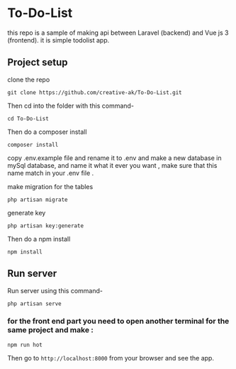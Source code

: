 # To-Do-List
this repo is a sample of making api between Laravel (backend) and Vue js 3 (frontend).
it is simple todolist app.

## Project setup

clone the repo 
```
git clone https://github.com/creative-ak/To-Do-List.git
```


Then cd into the folder with this command-

```
cd To-Do-List
```

Then do a composer install

```
composer install
```

copy .env.example file and rename it to .env
and make a new database in mySql database, and name it what it ever you want , make sure that this name match in your .env file .

make migration for the tables 

```
php artisan migrate
```

generate key 

```
php artisan key:generate
```


Then do a npm install

```
npm install
```
## Run server

Run server using this command-

```
php artisan serve
```
### for the front end part you need to open another terminal for the same project and make :
```
npm run hot
```

Then go to `http://localhost:8000` from your browser and see the app.
